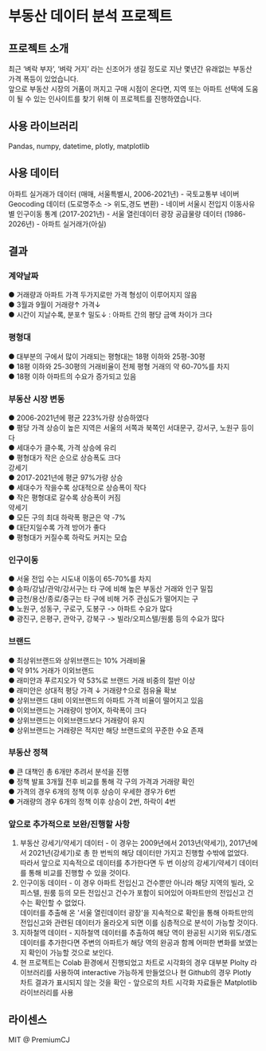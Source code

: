 # 부동산 데이터 분석 프로젝트
## 프로젝트 소개 
최근 ‘벼락 부자’, ‘벼락 거지’ 라는 신조어가 생길 정도로 지난 몇년간 유래없는 부동산 가격 폭등이 있었습니다.   
앞으로 부동산 시장의 거품이 꺼지고 구매 시점이 온다면, 지역 또는 아파트 선택에 도움이 될 수 있는 인사이트를 찾기 위해 이 프로젝트를 진행하였습니다.

## 사용 라이브러리
Pandas, numpy, datetime, plotly, matplotlib

## 사용 데이터
아파트 실거래가 데이터 (매매, 서울특별시, 2006-2021년) - 국토교통부
네이버 Geocoding 데이터 (도로명주소 -> 위도,경도 변환) - 네이버
서울시 전입지 이동사유별 인구이동 통계 (2017-2021년) - 서울 열린데이터 광장
공급물량 데이터 (1986-2026년) - 아파트 실거래가(아실)

## 결과
### 계약날짜
● 거래량과 아파트 가격 두가지로만 가격 형성이 이루어지지 않음   
● 3월과 9월이 거래량↑ 가격↓   
● 시간이 지날수록, 분포↑ 밀도↓ : 아파트 간의 평당 금액 차이가 크다   
### 평형대
● 대부분의 구에서 많이 거래되는 평형대는 18평 이하와 25평-30평   
● 18평 이하와 25-30평의 거래비율이 전체 평형 거래의 약 60-70%를 차지   
● 18평 이하 아파트의 수요가 증가되고 있음   
### 부동산 시장 변동
● 2006-2021년에 평균 223%가량 상승하였다   
● 평당 가격 상승이 높은 지역은 서울의 서쪽과 북쪽인 서대문구, 강서구, 노원구 등이다   
● 세대수가 클수록, 가격 상승에 유리   
● 평형대가 작은 순으로 상승폭도 크다   
강세기   
● 2017-2021년에 평균 97%가량 상승   
● 세대수가 작을수록 상대적으로 상승폭이 작다   
● 작은 평형대로 갈수록 상승폭이 커짐   
약세기   
● 모든 구의 최대 하락폭 평균은 약 -7%   
● 대단지일수록 가격 방어가 좋다   
● 평형대가 커질수록 하락도 커지는 모습   
### 인구이동
● 서울 전입 수는 시도내 이동이 65-70%를 차지   
● 송파/강남/관악/강서구는 타 구에 비해 높은 부동산 거래와 인구 밀집   
● 금천/용산/종로/중구는 타 구에 비해 거주 관심도가 떨어지는 구   
● 노원구, 성동구, 구로구, 도봉구 -> 아파트 수요가 많다   
● 광진구, 은평구, 관악구, 강북구 -> 빌라/오피스텔/원룸 등의 수요가 많다   
### 브랜드
● 최상위브랜드와 상위브랜드는 10% 거래비율   
● 약 91% 거래가 이외브랜드   
● 래미안과 푸르지오가 약 53%로 브랜드 거래 비중의 절반 이상   
● 래미안은 상대적 평당 가격 ↓ 거래량↑으로 점유율 확보   
● 상위브랜드 대비 이외브랜드의 아파트 가격 비율이 떨어지고 있음   
● 이외브랜드는 거래량이 방어X, 하락폭이 크다   
● 상위브랜드는 이외브랜드보다 거래량이 유지   
● 상위브랜드는 거래량은 적지만 해당 브랜드로의 꾸준한 수요 존재   
### 부동산 정책
● 큰 대책인 총 6개만 추려서 분석을 진행   
● 정책 발표 3개월 전후 비교를 통해 각 구의 가격과 거래량 확인   
● 가격의 경우 6개의 정책 이후 상승이 우세한 경우가 6번   
● 거래량의 경우 6개의 정책 이후 상승이 2번, 하락이 4번   

### 앞으로 추가적으로 보완/진행할 사항
1. 부동산 강세기/약세기 데이터 - 이 경우는 2009년에서 2013년(약세기), 2017년에서 2021년(강세기)로 총 한 번씩의 해당 데이터만 가지고 진행할 수밖에 없었다.    
따라서 앞으로 지속적으로 데이터를 추가한다면 두 번 이상의 강세기/약세기 데이터를 통해 비교를 진행할 수 있을 것이다.
2. 인구이동 데이터 - 이 경우 아파트 전입신고 건수뿐만 아니라 해당 지역의 빌라, 오피스텔, 원룸 등의 모든 전입신고 건수가 포함이 되어있어 아파트만의 전입신고 건수는 확인할 수 없었다.    
데이터를 추출해 온 '서울 열린데이터 광장'을 지속적으로 확인을 통해 아파트만의 전입신고와 관련된 데이터가 올라오게 되면 이를 심층적으로 분석이 가능할 것이다.
3. 지하철역 데이터 - 지하철역 데이터를 추출하여 해당 역이 완공된 시기와 위도/경도 데이터를 추가한다면 주변의 아파트가 해당 역의 완공과 함께 어떠한 변화를 보였는지 확인이 가능할 것으로 보인다.   
4. 현 프로젝트는 Colab 환경에서 진행되었고 차트로 시각화의 경우 대부분 Plolty 라이브러리를 사용하여 interactive 가능하게 만들었으나 현 Github의 경우 Plotly 차트 결과가 표시되지 않는 것을 확인 - 앞으로의 차트 시각화 자료들은 Matplotlib 라이브러리를 사용

## 라이센스   
MIT @ PremiumCJ
